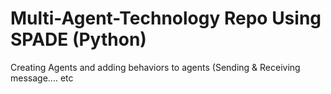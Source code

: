 # Multi-Agent-Technology Repo Using SPADE (Python)
Creating Agents and adding behaviors to agents (Sending &amp; Receiving message.... etc
